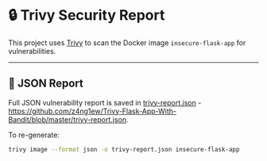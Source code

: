 # 🔒 Trivy Security Report

This project uses [Trivy](https://github.com/aquasecurity/trivy) to scan the Docker image `insecure-flask-app` for vulnerabilities.

---

## 📁 JSON Report

Full JSON vulnerability report is saved in [trivy-report.json](./trivy-report.json) - https://github.com/z4ng1ew/Trivy-Flask-App-With-Bandit/blob/master/trivy-report.json.

To re-generate:

```bash
trivy image --format json -o trivy-report.json insecure-flask-app




